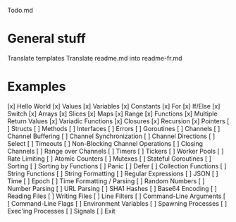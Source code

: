 Todo.md

# General stuff

Translate templates
Translate readme.md into readme-fr.md

# Examples

[x] Hello World
[x] Values
[x] Variables
[x] Constants
[x] For
[x] If/Else
[x] Switch
[x] Arrays
[x] Slices
[x] Maps
[x] Range
[x] Functions
[x] Multiple Return Values
[x] Variadic Functions
[x] Closures
[x] Recursion
[x] Pointers
[ ] Structs
[ ] Methods
[ ] Interfaces
[ ] Errors
[ ] Goroutines
[ ] Channels
[ ] Channel Buffering
[ ] Channel Synchronization
[ ] Channel Directions
[ ] Select
[ ] Timeouts
[ ] Non-Blocking Channel Operations
[ ] Closing Channels
[ ] Range over Channels
[ ] Timers
[ ] Tickers
[ ] Worker Pools
[ ] Rate Limiting
[ ] Atomic Counters
[ ] Mutexes
[ ] Stateful Goroutines
[ ] Sorting
[ ] Sorting by Functions
[ ] Panic
[ ] Defer
[ ] Collection Functions
[ ] String Functions
[ ] String Formatting
[ ] Regular Expressions
[ ] JSON
[ ] Time
[ ] Epoch
[ ] Time Formatting / Parsing
[ ] Random Numbers
[ ] Number Parsing
[ ] URL Parsing
[ ] SHA1 Hashes
[ ] Base64 Encoding
[ ] Reading Files
[ ] Writing Files
[ ] Line Filters
[ ] Command-Line Arguments
[ ] Command-Line Flags
[ ] Environment Variables
[ ] Spawning Processes
[ ] Exec'ing Processes
[ ] Signals
[ ] Exit


